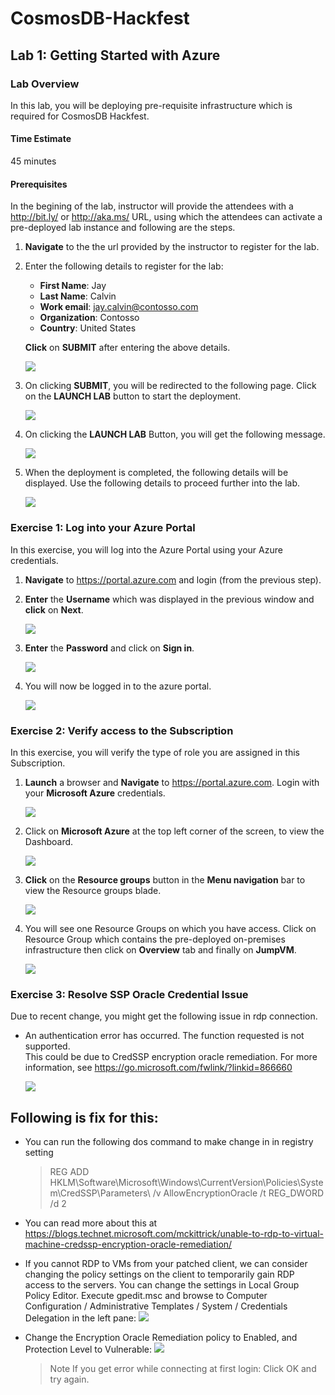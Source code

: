 # CosmosDB-Hackfest
## Lab 1: Getting Started with Azure
### Lab Overview
In this lab, you will be deploying pre-requisite infrastructure which is required for CosmosDB Hackfest.
#### Time Estimate
45 minutes
#### Prerequisites
In the begining of the lab, instructor will provide the attendees with a http://bit.ly/ or http://aka.ms/ URL, using which the attendees can activate a pre-deployed lab instance and following are the steps.
1.  **Navigate** to the the url provided by the instructor to register for the lab.  
2.  Enter the following details to register for the lab:  
      *  **First Name**: Jay    
      *  **Last Name**: Calvin    
      *  **Work email**:  jay.calvin@contosso.com
      *  **Organization**:  Contosso
      *  **Country**:  United States
      
      **Click** on **SUBMIT** after entering the above details.
      
       <img src="images/signup1.png"/><br/>  
 
 3.  On clicking **SUBMIT**, you will be redirected to the following page. Click on the **LAUNCH LAB** button to start the deployment.  
 
       <img src="images/launchlab1.png"/><br/>
        
4. On clicking the **LAUNCH LAB** Button, you will get the following message.  

      <img src="images/envprep1.png"/><br/>  

5. When the deployment is completed, the following details will be displayed. Use the following details to proceed further into the lab.    

     <img src="images/deploymentsuccess1.png"/><br/> 

### Exercise 1: Log into your Azure Portal
In this exercise, you will log into the Azure Portal using your Azure credentials.
1.  **Navigate** to https://portal.azure.com and login (from the previous step).
2.  **Enter** the **Username** which was displayed in the previous window and **click** on **Next**.    

     <img src="images/username1.png"/><br/> 

3.  **Enter** the **Password** and click on **Sign in**.  

     <img src="images/password1.png"/><br/>

4.  You will now be logged in to the azure portal.  

     <img src="images/module3.jpg"/><br/>

### Exercise 2: Verify access to the Subscription
In this exercise, you will verify the type of role you are assigned in this Subscription.  

1.	**Launch** a browser and **Navigate** to https://portal.azure.com. Login with your **Microsoft Azure** credentials.  

     <img src="images/module4.jpg"/><br/>  

2. Click on **Microsoft Azure**  at the top left corner of the screen, to view the Dashboard.  

     <img src="images/dashboard1.png"/><br/>  
     
3. **Click** on the **Resource groups** button in the **Menu navigation** bar to view the Resource groups blade.  

     <img src="images/rgnav1.png"/><br/>  
     
4. You will see one Resource Groups on which you have access. Click on Resource Group which contains the pre-deployed on-premises infrastructure then click on **Overview** tab and finally on **JumpVM**.    

     <img src="images/jumpvm1.png"/><br/>
     
 ### Exercise 3: Resolve SSP Oracle Credential Issue
Due to recent change, you might get the following issue in rdp connection.
* An authentication error has occurred.
  The function requested is not supported.  
  This could be due to CredSSP encryption oracle remediation.
  For more information, see https://go.microsoft.com/fwlink/?linkid=866660
  
    <img src="images/RDP%20credSSP.jpg"/><br/>
  
## Following is fix for this: 
* You can run the following dos command to make change in in registry setting
    > REG  ADD HKLM\Software\Microsoft\Windows\CurrentVersion\Policies\System\CredSSP\Parameters\ /v AllowEncryptionOracle /t REG_DWORD /d 2
    
* You can read more about this at https://blogs.technet.microsoft.com/mckittrick/unable-to-rdp-to-virtual-machine-credssp-encryption-oracle-remediation/

* If you cannot RDP to  VMs from your patched client, we can consider changing the policy settings on the client to temporarily gain RDP access to the servers. You can change the settings in Local Group Policy Editor. Execute gpedit.msc and browse to Computer Configuration / Administrative Templates / System / Credentials Delegation in the left pane:
 <img src="images/fix.jpg"/><br/>
 
* Change the Encryption Oracle Remediation policy to Enabled, and Protection Level to Vulnerable:
  <img src="images/enable.jpg"/><br/>

    > Note If you get error while connecting at first login: Click OK and try again.
